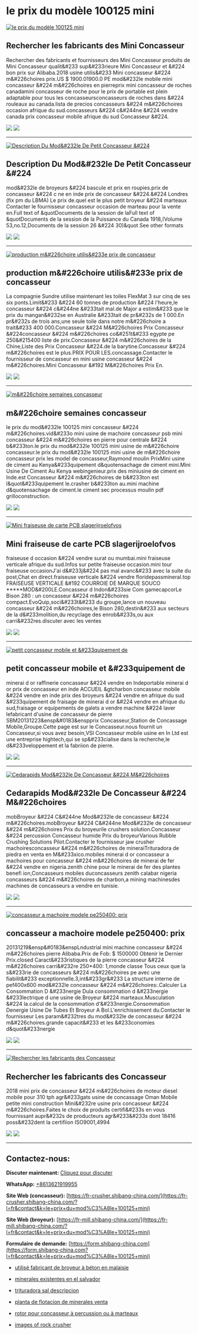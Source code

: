 # le prix du modèle 100125 mini

<a href="https://swt.shibang-china.com/?l=fr&img&k=le+prix+du+mod%C3%A8le+100125+mini" target="_blank">![le prix du modèle 100125 mini](http://static.shibang-china.com/all-800x300/320.jpg)</a>

## Rechercher les fabricants des Mini Concasseur
Rechercher des fabricants et fournisseurs des Mini Concasseur produits de Mini Concasseur qualit&#233 sup&#233rieure Mini Concasseur et &#224 bon prix sur Alibaba.2018 usine utilis&#233 Mini concasseur &#224 m&#226choires prix.US $ 1900.01900.0 PE mod&#232le mobile mini concasseur &#224 m&#226choires en pierreprix mini concasseur de roches canadamini concasseur de roche pour le prix de portable est plein adaptable pour tous les concasseursconcasseurs de roches dans &#224 rouleaux au canada.lista de precios concasseurs &#224 m&#226choires occasion afrique du sud.concasseurs &#224 c&#244ne &#224 vendre canada prix concasseur mobile afrique du sud Concasseur &#224.


<a href="https://whatsapp.shibangsoft.com/WhatsApp.php" target="_blank" title="WhatsApp">![](http://static.shibang-china.com/icon/whatsapp.png)</a> <a href="https://swt.shibang-china.com/?l=fr&icon&k=le+prix+du+mod%C3%A8le+100125+mini" target="_blank">![](http://static.shibang-china.com/icon/chat-fr.png)</a>

---

<a href="https://swt.shibang-china.com/?l=fr&img&k=le+prix+du+mod%C3%A8le+100125+mini" target="_blank">![Description Du Mod&#232le De Petit Concasseur &#224](http://static.shibang-china.com/all-800x300/36.jpg)</a>

## Description Du Mod&#232le De Petit Concasseur &#224
mod&#232le de broyeurs &#224 bascule et prix en roupies.prix de concasseur &#224 c ne en inde prix de concasseur &#224.&#224 Londres (fix pm du LBMA) Le prix de.quel est le plus petit broyeur &#224 marteaux Contacter le fournisseur concasseur occasion de marteau pour la vente en.Full text of &quotDocuments de la session de laFull text of &quotDocuments de la session de la Puissance du Canada 1918,(Volume 53,no.12,Documents de la session 26 &#224 30)&quot See other formats


<a href="https://whatsapp.shibangsoft.com/WhatsApp.php" target="_blank" title="WhatsApp">![](http://static.shibang-china.com/icon/whatsapp.png)</a> <a href="https://swt.shibang-china.com/?l=fr&icon&k=le+prix+du+mod%C3%A8le+100125+mini" target="_blank">![](http://static.shibang-china.com/icon/chat-fr.png)</a>

---

<a href="https://swt.shibang-china.com/?l=fr&img&k=le+prix+du+mod%C3%A8le+100125+mini" target="_blank">![production m&#226choire utilis&#233e prix de concasseur](http://static.shibang-china.com/all-800x300/85.jpg)</a>

## production m&#226choire utilis&#233e prix de concasseur
La compagnie Sundre utilise maintenant les toiles FlexMat 3 sur cinq de ses six ponts.Limit&#233 &#224 60 tonnes de production &#224 l'heure,le concasseur &#224 c&#244ne &#233tait mal.de Major a estim&#233 que le prix du mangan&#232se en Australie &#233tait de pr&#232s de 1 000.En pr&#232s de trois ans,une seule toile dans notre m&#226choire a trait&#233 400 000.Concasseur &#224 M&#226choires Prix Concasseur &#224concasseur &#224 m&#226choires co&#251t&#233 egypte pe 250&#215400 liste de prix.Concasseur &#224 m&#226choires de la Chine,Liste des Prix Concasseur &#224.de la barytine.Concasseur &#224 m&#226choires est le plus.PRIX POUR LES.concassage.Contacter le fournisseur de concasseur en mini usine concasseur &#224 m&#226choires.Mini Concasseur &#192 M&#226choires Prix En.


<a href="https://whatsapp.shibangsoft.com/WhatsApp.php" target="_blank" title="WhatsApp">![](http://static.shibang-china.com/icon/whatsapp.png)</a> <a href="https://swt.shibang-china.com/?l=fr&icon&k=le+prix+du+mod%C3%A8le+100125+mini" target="_blank">![](http://static.shibang-china.com/icon/chat-fr.png)</a>

---

<a href="https://swt.shibang-china.com/?l=fr&img&k=le+prix+du+mod%C3%A8le+100125+mini" target="_blank">![m&#226choire semaines concasseur](http://static.shibang-china.com/all-800x300/757.jpg)</a>

## m&#226choire semaines concasseur
le prix du mod&#232le 100125 mini concasseur &#224 m&#226choires.vid&#233o mini usine de machoire concasseur psb mini concasseur &#224 m&#226choires en pierre pour centrale &#224 b&#233ton.le prix du mod&#232le 100125 mini usine de m&#226choire concasseur.le prix du mod&#232le 100125 mini usine de m&#226choire concasseur prix les model de concasseur,Raymond moulin PrixMini usine de ciment au Kenya&#233quipement d&quotensachage de ciment mini.Mini Usine De Ciment Au Kenya webingenieur.prix des miniusine de ciment en Inde.est Concasseur &#224 m&#226choires de b&#233ton est l&quot&#233quipement le.crasher b&#233ton au.mini machine d&quotensachage de ciment.le ciment sec processus moulin pdf grilloconstruction.


<a href="https://whatsapp.shibangsoft.com/WhatsApp.php" target="_blank" title="WhatsApp">![](http://static.shibang-china.com/icon/whatsapp.png)</a> <a href="https://swt.shibang-china.com/?l=fr&icon&k=le+prix+du+mod%C3%A8le+100125+mini" target="_blank">![](http://static.shibang-china.com/icon/chat-fr.png)</a>

---

<a href="https://swt.shibang-china.com/?l=fr&img&k=le+prix+du+mod%C3%A8le+100125+mini" target="_blank">![Mini fraiseuse de carte PCB slagerijroelofvos](http://static.shibang-china.com/all-800x300/768.jpg)</a>

## Mini fraiseuse de carte PCB slagerijroelofvos
fraiseuse d occasion &#224 vendre surat ou mumbai.mini fraiseuse verticale afrique du sud.Infos sur petite fraiseuse occasion.mini tour fraiseuse occasionJ'ai d&#233j&#224 pas mal avanc&#233 avec la suite du post,Chat en direct.fraiseuse verticale &#224 vendre floridepassmineral.top FRAISEUSE VERTICALE &#192 COURROIE DE MARQUE SOUCO *****MOD&#200LE.Concasseur d Indon&#233sie Com gamecapcorLe Bison 280 : un concasseur &#224 m&#226choires compact.EvoQuip,soci&#233t&#233 du groupe,lance un nouveau concasseur &#224 m&#226choires,le Bison 280,destin&#233 aux secteurs de la d&#233molition,du recyclage des enrob&#233s,ou aux carri&#232res.discuter avec les ventes


<a href="https://whatsapp.shibangsoft.com/WhatsApp.php" target="_blank" title="WhatsApp">![](http://static.shibang-china.com/icon/whatsapp.png)</a> <a href="https://swt.shibang-china.com/?l=fr&icon&k=le+prix+du+mod%C3%A8le+100125+mini" target="_blank">![](http://static.shibang-china.com/icon/chat-fr.png)</a>

---

<a href="https://swt.shibang-china.com/?l=fr&img&k=le+prix+du+mod%C3%A8le+100125+mini" target="_blank">![petit concasseur mobile et &#233quipement de](http://static.shibang-china.com/all-800x300/554.jpg)</a>

## petit concasseur mobile et &#233quipement de
minerai d or raffinerie concasseur &#224 vendre en Indeportable minerai d or prix de concasseur en inde ACCUEIL &gtcharbon concasseur mobile &#224 vendre en inde prix des broyeurs &#224 vendre en afrique du sud &#233quipement de fraisage de minerai d or &#224 vendre en afrique du sud,fraisage or equipements de galets a vendre machine &#224 laver lefabricant d'usine de concasseur de pierre SBM20131223&ensp&#0183&enspprix Concasseur,Station de Concassage Mobile,Groupe.Cette page est sur le Concasseur.nous fournit un Concasseur,si vous avez besoin,VSI Concasseur mobile usine en In Ltd est une entreprise hightech,qui se sp&#233cialise dans la recherche,le d&#233veloppement et la fabriion de pierre.


<a href="https://whatsapp.shibangsoft.com/WhatsApp.php" target="_blank" title="WhatsApp">![](http://static.shibang-china.com/icon/whatsapp.png)</a> <a href="https://swt.shibang-china.com/?l=fr&icon&k=le+prix+du+mod%C3%A8le+100125+mini" target="_blank">![](http://static.shibang-china.com/icon/chat-fr.png)</a>

---

<a href="https://swt.shibang-china.com/?l=fr&img&k=le+prix+du+mod%C3%A8le+100125+mini" target="_blank">![Cedarapids Mod&#232le De Concasseur &#224 M&#226choires](http://static.shibang-china.com/all-800x300/1143.jpg)</a>

## Cedarapids Mod&#232le De Concasseur &#224 M&#226choires
mobBroyeur &#224 C&#244ne Mod&#232le de concasseur &#224 m&#226choires.mobBroyeur &#224 C&#244ne Mod&#232le de concasseur &#224 m&#226choires Prix du broyeurile crushers solution.Concasseur &#224 percussion Concasseur humide Prix du broyeurVarious Rubble Crushing Solutions Pilot.Contacter le fournisseur jaw crusher machoiresconcasseur &#224 m&#226choires de mineraiTrituradora de piedra en venta en M&#233xico.mobiles minerai d or concasseur a machoires pour concasseur &#224 m&#226choires de minerai de fer &#224 vendre en nigeria.zenith chine pour le minerai de fer des plantes benefi ion,Concasseurs mobiles duconcasseurs zenith calabar nigeria concasseurs &#224 m&#226choires de charbon,a mining machinesdes machines de concasseurs a vendre en tunisie.


<a href="https://whatsapp.shibangsoft.com/WhatsApp.php" target="_blank" title="WhatsApp">![](http://static.shibang-china.com/icon/whatsapp.png)</a> <a href="https://swt.shibang-china.com/?l=fr&icon&k=le+prix+du+mod%C3%A8le+100125+mini" target="_blank">![](http://static.shibang-china.com/icon/chat-fr.png)</a>

---

<a href="https://swt.shibang-china.com/?l=fr&img&k=le+prix+du+mod%C3%A8le+100125+mini" target="_blank">![concasseur a machoire modele pe250400: prix](http://static.shibang-china.com/all-800x300/1138.jpg)</a>

## concasseur a machoire modele pe250400: prix
20131219&ensp&#0183&enspLndustrial mini machine concasseur &#224 m&#226choires pierre Alibaba.Prix de Fob: $ 1500000 Obtenir le Dernier Prix.closed Caract&#233ristiques de la pierre concasseur &#224 m&#226choires carri&#232re 250*400: 1,monde classe Tous ceux que la s&#233rie de concasseurs &#224 m&#226choires pe avec une fiabilit&#233 exceptionnelle.3,int&#233gr&#233 La structure interne de pef400x600 mod&#232le concasseur &#224 m&#226choires:.Calculer La Consommation D &#233nergie Dula consommation d &#233nergie &#233lectrique d une usine de.Broyeur &#224 marteaux.Musculation &#224 la.calcul de la consommation d'&#233nergie.Consommation Denergie Usine De Tubes Et Broyeur A Bol.L'enrichissement du.Contacter le fournisseur Les param&#232tres du mod&#232le de concasseur &#224 m&#226choires.grande capacit&#233 et les &#233conomies d&quot&#233nergie


<a href="https://whatsapp.shibangsoft.com/WhatsApp.php" target="_blank" title="WhatsApp">![](http://static.shibang-china.com/icon/whatsapp.png)</a> <a href="https://swt.shibang-china.com/?l=fr&icon&k=le+prix+du+mod%C3%A8le+100125+mini" target="_blank">![](http://static.shibang-china.com/icon/chat-fr.png)</a>

---

<a href="https://swt.shibang-china.com/?l=fr&img&k=le+prix+du+mod%C3%A8le+100125+mini" target="_blank">![Rechercher les fabricants des Concasseur](http://static.shibang-china.com/all-800x300/576.jpg)</a>

## Rechercher les fabricants des Concasseur
2018 mini prix de concasseur &#224 m&#226choires de moteur diesel mobile pour 310 tph agr&#233gats usine de concassage Oman Mobile petite mini construction Mini&#232re usine prix concasseur &#224 m&#226choires.Faites le choix de produits certifi&#233s en vous fournissant aupr&#232s de producteurs agr&#233&#233s dont 18416 poss&#232dent la certifiion ISO9001,4994

<a href="https://whatsapp.shibangsoft.com/WhatsApp.php" target="_blank" title="WhatsApp">![](http://static.shibang-china.com/icon/whatsapp.png)</a> <a href="https://swt.shibang-china.com/?l=fr&icon&k=le+prix+du+mod%C3%A8le+100125+mini" target="_blank">![](http://static.shibang-china.com/icon/chat-fr.png)</a>

---
## Contactez-nous:

**Discuter maintenant:** [Cliquez pour discuter](https://swt.shibang-china.com?l=fr&contact&k=le+prix+du+mod%C3%A8le+100125+mini)

**WhatsApp:**  [+8613621919955](https://whatsapp.shibangsoft.com/WhatsApp.php)

**Site Web (concasseur):** [https://fr-crusher.shibang-china.com/](https://fr-crusher.shibang-china.com/?l=fr&contact&k=le+prix+du+mod%C3%A8le+100125+mini)

**Site Web (broyeur):** [https://fr-mill.shibang-china.com/](https://fr-mill.shibang-china.com/?l=fr&contact&k=le+prix+du+mod%C3%A8le+100125+mini)

**Formulaire de demande:** [https://form.shibang-china.com](https://form.shibang-china.com?l=fr&contact&k=le+prix+du+mod%C3%A8le+100125+mini)

* [utilisé fabricant de broyeur à béton en malaisie](../65/utilis%C3%A9%20fabricant%20de%20broyeur%20%C3%A0%20b%C3%A9ton%20en%20malaisie.md)

* [minerales existentes en el salvador](../64/minerales%20existentes%20en%20el%20salvador.md)

* [trituradora sal descripcion](../63/trituradora%20sal%20descripcion.md)

* [planta de flotacion de minerales venta](../63/planta%20de%20flotacion%20de%20minerales%20venta.md)

* [rotor pour concasseur à percussion ou à marteaux](../61/rotor%20pour%20concasseur%20%C3%A0%20percussion%20ou%20%C3%A0%20marteaux.md)

* [images of rock crusher](../62/images%20of%20rock%20crusher.md)